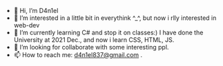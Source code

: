 - 👋 Hi, I’m D4n1el
- 👀 I’m interested in a little bit in everythink ^_^, but now i rlly interested in web-dev
- 🌱 I’m currently learning C# and stop it on classes:) I have done the University at 2021 Dec., and now i learn CSS, HTML, JS. 
- 💞️ I’m looking for collaborate with some interesting ppl.
- 📫 How to reach me: d4n1el837@gmail.com .

